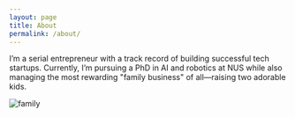 ```yaml
---
layout: page
title: About
permalink: /about/
---
```


I’m a serial entrepreneur with a track record of building successful tech startups. Currently, I’m pursuing a PhD in AI and robotics at NUS while also managing the most rewarding "family business" of all—raising two adorable kids.

![family](https://jiaming.im/assets/family.jpg)